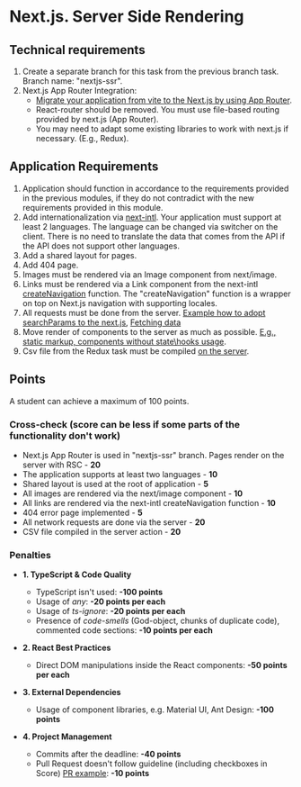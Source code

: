 # Next.js. Server Side Rendering

## Technical requirements

1. Create a separate branch for this task from the previous branch task. Branch name: "nextjs-ssr".
2. Next.js App Router Integration:
   - [Migrate your application from vite to the Next.js by using App Router](https://nextjs.org/docs/app/guides/migrating/from-vite).
   - React-router should be removed. You must use file-based routing provided by next.js (App Router).
   - You may need to adapt some existing libraries to work with next.js if necessary. (E.g., Redux).

## Application Requirements

1. Application should function in accordance to the requirements provided in the previous modules, if they do not contradict with the new requirements provided in this module.
2. Add internationalization via [next-intl](https://next-intl.dev/). Your application must support at least 2 languages. The language can be changed via switcher on the client. There is no need to translate the data that comes from the API if the API does not support other languages.
3. Add a shared layout for pages.
4. Add 404 page.
5. Images must be rendered via an Image component from next/image.
6. Links must be rendered via a Link component from the next-intl [createNavigation](https://next-intl.dev/docs/getting-started/app-router/with-i18n-routing#i18n-navigation) function. The "createNavigation" function is a wrapper on top on Next.js navigation with supporting locales.
7. All requests must be done from the server. [Example how to adopt searchParams to the next.js](https://nextjs.org/learn/dashboard-app/adding-search-and-pagination), [Fetching data](https://nextjs.org/docs/app/getting-started/fetching-data)
8. Move render of components to the server as much as possible. [E.g., static markup, components without state\hooks usage](https://nextjs.org/docs/app/getting-started/server-and-client-components).
9. Csv file from the Redux task must be compiled [on the server](https://nextjs.org/docs/app/guides/forms).

## Points

A student can achieve a maximum of 100 points.

### Cross-check (score can be less if some parts of the functionality don't work)

- Next.js App Router is used in "nextjs-ssr" branch. Pages render on the server with RSC - **20**
- The application supports at least two languages - **10**
- Shared layout is used at the root of application - **5**
- All images are rendered via the next/image component - **10**
- All links are rendered via the next-intl createNavigation function - **10**
- 404 error page implemented - **5**
- All network requests are done via the server - **20**
- CSV file compiled in the server action - **20**

### Penalties

- **1. TypeScript & Code Quality**

  - TypeScript isn't used: **-100 points**
  - Usage of _any_: **-20 points per each**
  - Usage of _ts-ignore_: **-20 points per each**
  - Presence of _code-smells_ (God-object, chunks of duplicate code), commented code sections: **-10 points per each**

- **2. React Best Practices**

  - Direct DOM manipulations inside the React components: **-50 points per each**

- **3. External Dependencies**

  - Usage of component libraries, e.g. Material UI, Ant Design: **-100 points**

- **4. Project Management**
  - Commits after the deadline: **-40 points**
  - Pull Request doesn't follow guideline (including checkboxes in Score) [PR example](https://rs.school/docs/en/pull-request-review-process#pull-request-description-must-contain-the-following): **-10 points**
